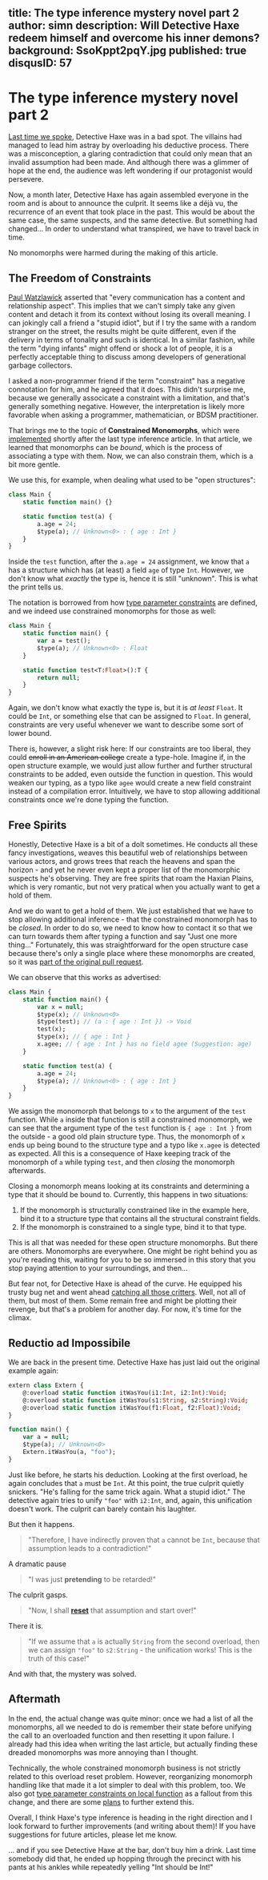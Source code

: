 title: The type inference mystery novel part 2
author: simn
description: Will Detective Haxe redeem himself and overcome his inner demons?
background: SsoKppt2pqY.jpg
published: true
disqusID: 57
---

# The type inference mystery novel part 2

[Last time we spoke](https://haxe.org/blog/type-inference-mystery-novel/), Detective Haxe was in a bad spot. The villains had managed to lead him astray by overloading his deductive process. There was a misconception, a glaring contradiction that could only mean that an invalid assumption had been made. And although there was a glimmer of hope at the end, the audience was left wondering if our protagonist would persevere.

Now, a month later, Detective Haxe has again assembled everyone in the room and is about to announce the culprit. It seems like a déjà vu, the recurrence of an event that took place in the past. This would be about the same case, the same suspects, and the same detective. But something had changed... In order to understand what transpired, we have to travel back in time.

No monomorphs were harmed during the making of this article.

## The Freedom of Constraints

[Paul Watzlawick](https://en.wikipedia.org/wiki/Paul_Watzlawick) asserted that "every communication has a content and relationship aspect". This implies that we can't simply take any given content and detach it from its context without losing its overall meaning. I can jokingly call a friend a "stupid idiot", but if I try the same with a random stranger on the street, the results might be quite different, even if the delivery in terms of tonality and such is identical. In a similar fashion, while the term "dying infants" might offend or shock a lot of people, it is a perfectly acceptable thing to discuss among developers of generational garbage collectors.

I asked a non-programmer friend if the term "constraint" has a negative connotation for him, and he agreed that it does. This didn't surprise me, because we generally associcate a constraint with a limitation, and that's generally something negative. However, the interpretation is likely more favorable when asking a programmer, mathematician, or BDSM practitioner.

That brings me to the topic of **Constrained Monomorphs**, which were [implemented](https://github.com/HaxeFoundation/haxe/pull/9549) shortly after the last type inference article. In that article, we learned that monomorphs can be *bound*, which is the process of associating a type with them. Now, we can also constrain them, which is a bit more gentle.

We use this, for example, when dealing what used to be "open structures":

```haxe
class Main {
	static function main() {}

	static function test(a) {
		a.age = 24;
		$type(a); // Unknown<0> : { age : Int }
	}
}
```

Inside the `test` function, after the `a.age = 24` assignment, we know that `a` has a structure which has (at least) a field `age` of type `Int`. However, we don't know what _exactly_ the type is, hence it is still "unknown". This is what the print tells us.

The notation is borrowed from how [type parameter constraints](https://haxe.org/manual/type-system-type-parameter-constraints.html) are defined, and we indeed use constrained monomorphs for those as well:

```haxe
class Main {
	static function main() {
		var a = test();
		$type(a); // Unknown<0> : Float
	}

	static function test<T:Float>():T {
		return null;
	}
}
```

Again, we don't know what exactly the type is, but it is _at least_ `Float`. It could be `Int`, or something else that can be assigned to `Float`. In general, constraints are very useful whenever we want to describe some sort of lower bound.

There is, however, a slight risk here: If our constraints are too liberal, they could <strike>enroll in an American college</strike> create a type-hole. Imagine if, in the open structure example, we would just allow further and further structural constraints to be added, even outside the function in question. This would weaken our typing, as a typo like `agee` would create a new field constraint instead of a compilation error. Intuitively, we have to stop allowing additional constraints once we're done typing the function.


## Free Spirits

Honestly, Detective Haxe is a bit of a dolt sometimes. He conducts all these fancy investigations, weaves this beautiful web of relationships between various actors, and grows trees that reach the heavens and span the horizon - and yet he never even kept a proper list of the monomorphic suspects he's observing. They are free spirits that roam the Haxian Plains, which is very romantic, but not very pratical when you actually want to get a hold of them.

And we do want to get a hold of them. We just established that we have to stop allowing additional inference - that the constrained monomorph has to be _closed_. In order to do so, we need to know how to contact it so that we can turn towards them after typing a function and say "Just one more thing..." Fortunately, this was straightforward for the open structure case because there's only a single place where these monomorphs are created, so it was [part of the original pull request](https://github.com/HaxeFoundation/haxe/pull/9549/files#diff-7751fb5a214587d52bb38306d17d7dbbR518).

We can observe that this works as advertised:

```haxe
class Main {
	static function main() {
		var x = null;
		$type(x); // Unknown<0>
		$type(test); // (a : { age : Int }) -> Void
		test(x);
		$type(x); // { age : Int }
		x.agee; // { age : Int } has no field agee (Suggestion: age)
	}

	static function test(a) {
		a.age = 24;
		$type(a); // Unknown<0> : { age : Int }
	}
}

```

We assign the monomorph that belongs to `x` to the argument of the `test` function. While `a` inside that function is still a constrained monomorph, we can see that the argument type of the `test` function is `{ age : Int }` from the outside - a good old plain structure type. Thus, the monomorph of `x` ends up being bound to the structure type and a typo like `x.agee` is detected as expected. All this is a consequence of Haxe keeping track of the monomorph of `a` while typing `test`, and then *closing* the monomorph afterwards.

Closing a monomorph means looking at its constraints and determining a type that it should be bound to. Currently, this happens in two situations:

1. If the monomorph is structurally constrained like in the example here, bind it to a structure type that contains all the structural constraint fields.
2. If the monomorph is constrained to a single type, bind it to that type.

This is all that was needed for these open structure monomorphs. But there are others. Monomorphs are everywhere. One might be right behind you as you're reading this, waiting for you to be so immersed in this story that you stop paying attention to your surroundings, and then...

But fear not, for Detective Haxe is ahead of the curve. He equipped his trusty bug net and went ahead [catching all those critters](https://github.com/HaxeFoundation/haxe/commit/5fad913a1c843fe413ae3df214ed137c60f764f4). Well, not all of them, but most of them. Some remain free and might be plotting their revenge, but that's a problem for another day. For now, it's time for the climax.


## Reductio ad Impossibile

We are back in the present time. Detective Haxe has just laid out the original example again:

```haxe
extern class Extern {
    @:overload static function itWasYou(i1:Int, i2:Int):Void;
    @:overload static function itWasYou(s1:String, s2:String):Void;
    @:overload static function itWasYou(f1:Float, f2:Float):Void;
}

function main() {
    var a = null;
    $type(a); // Unknown<0>
    Extern.itWasYou(a, "foo");
}
```

Just like before, he starts his deduction. Looking at the first overload, he again concludes that `a` must be `Int`. At this point, the true culprit quietly snickers. "He's falling for the same trick again. What a stupid idiot." The detective again tries to unify `"foo"` with `i2:Int`, and, again, this unification doesn't work. The culprit can barely contain his laughter.

But then it happens.

> "Therefore, I have indirectly proven that `a` cannot be `Int`, because that assumption leads to a contradiction!"

A dramatic pause

> "I was just **pretending** to be retarded!"

The culprit gasps.

> "Now, I shall [**reset**](https://github.com/HaxeFoundation/haxe/pull/9696) that assumption and start over!"

There it is.

> "If we assume that `a` is actually `String` from the second overload, then we can assign `"foo"` to `s2:String` - the unification works! This is the truth of this case!"

And with that, the mystery was solved.


## Aftermath

In the end, the actual change was quite minor: once we had a list of all the monomorphs, all we needed to do is remember their state before unifying the call to an overloaded function and then resetting it upon failure. I already had this idea when writing the last article, but actually finding these dreaded monomorphs was more annoying than I thought.

Technically, the whole constrained monomorph business is not strictly related to this overload reset problem. However, reorganizing monomorph handling like that made it a lot simpler to deal with this problem, too. We also got [type parameter constraints on local function](https://github.com/HaxeFoundation/haxe/issues/9559) as a fallout from this change, and there are some [plans](https://github.com/HaxeFoundation/haxe/issues/9553) to further extend this.

Overall, I think Haxe's type inference is heading in the right direction and I look forward to further improvements (and writing about them)! If you have suggestions for future articles, please let me know.

... and if you see Detective Haxe at the bar, don't buy him a drink. Last time somebody did that, he ended up hopping through the precinct with his pants at his ankles while repeatedly yelling "Int should be Int!"